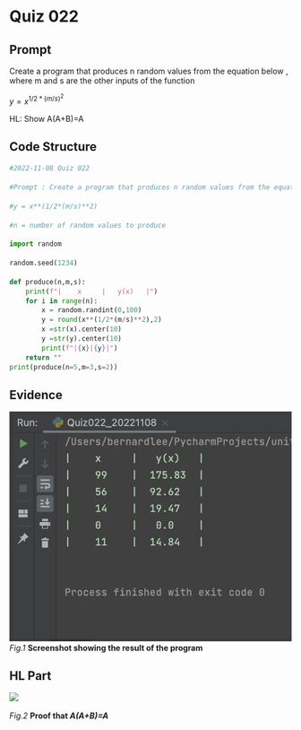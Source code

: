 # Quiz 022

## Prompt
Create a program that produces n random values from the equation below , where m and s are the other inputs of the function

$y = x^{1/2*(m/s)^2}$

HL: Show A(A+B)=A

## Code Structure 
```.py
#2022-11-08 Quiz 022

#Prompt : Create a program that produces n random values from the equation below , where m and s are the other inputs of the function

#y = x**(1/2*(m/s)**2)

#n = number of random values to produce

import random

random.seed(1234)

def produce(n,m,s):
    print(f"|    x     |   y(x)   |")
    for i in range(n):
        x = random.randint(0,100)
        y = round(x**(1/2*(m/s)**2),2)
        x =str(x).center(10)
        y =str(y).center(10)
        print(f"|{x}|{y}|")
    return ""
print(produce(n=5,m=3,s=2))
```

## Evidence
![](/Assets/Quiz022_Evidence.jpg)
*Fig.1* **Screenshot showing the result of the program**

## HL Part
![](/Assets/Quiz022_Boolean.jpg)

*Fig.2* **Proof that _A(A+B)=A_**

